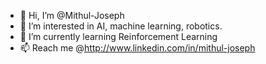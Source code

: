 - 👋 Hi, I’m @Mithul-Joseph
- 👀 I’m interested in AI, machine learning, robotics.
- 🌱 I’m currently learning Reinforcement Learning
- 📫 Reach me @http://www.linkedin.com/in/mithul-joseph
